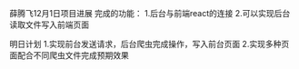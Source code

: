薛腾飞12月1日项目进展
完成的功能：
1.后台与前端react的连接
2.可以实现后台读取文件写入前端页面


明日计划
1.实现前台发送请求，后台爬虫完成操作，写入前台页面
2.实现多种页面配合不同爬虫文件完成预期效果